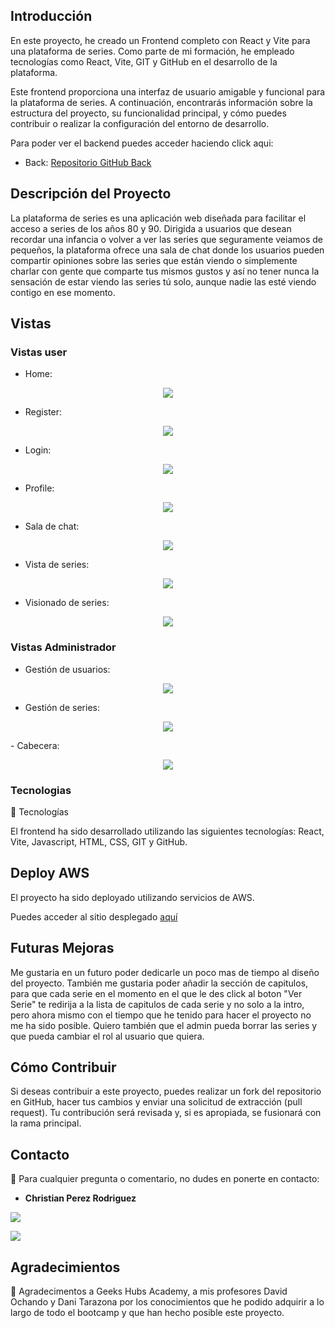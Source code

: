 ## Introducción

 En este proyecto, he creado un Frontend completo con React y Vite para una plataforma de series. Como parte de mi formación, he empleado tecnologías como React, Vite, GIT y GitHub en el desarrollo de la plataforma.

Este frontend proporciona una interfaz de usuario amigable y funcional para la plataforma de series. A continuación, encontrarás información sobre la estructura del proyecto, su funcionalidad principal, y cómo puedes contribuir o realizar la configuración del entorno de desarrollo.

Para poder ver el backend puedes acceder haciendo click aqui:
- Back: [Repositorio GitHub Back](https://github.com/Chichonicle/backend-proyecto-final.git)

## Descripción del Proyecto
 La plataforma de series es una aplicación web diseñada para facilitar el acceso a series de los años 80 y 90. Dirigida a usuarios que desean recordar una infancia o volver a ver las series que seguramente veiamos de pequeños, la plataforma ofrece una sala de chat donde los usuarios pueden compartir opiniones sobre las series que están viendo o simplemente charlar con gente que comparte tus mismos gustos y así no tener nunca la sensación de estar viendo las series tú solo, aunque nadie las esté viendo contigo en ese momento.

## Vistas


### Vistas user

- Home:
<p>
   <div align="center">
      <img src="../proyecto-final-frontend/src/img/HomeUser.png" style="max-width: 100%;" width="">
   </div>    
</p>

- Register:
<p>
   <div align="center">
      <img src="../proyecto-final-frontend/src/img/Register.png" style="max-width: 100%;" width="">
   </div>    
</p>

- Login:
<p>
   <div align="center">
      <img src="../proyecto-final-frontend/src/img/Login.png" style="max-width: 100%;" width="">
   </div>    
</p>

- Profile:
<p>
   <div align="center">
      <img src="../proyecto-final-frontend/src/img/Profile.png" style="max-width: 100%;" width="">
   </div>    
</p>

- Sala de chat:
<p>
   <div align="center">
      <img src="../proyecto-final-frontend/src/img/Chat.png" style="max-width: 100%;" width="">
   </div>    
</p>

- Vista de series:
<p>
   <div align="center">
      <img src="../proyecto-final-frontend/src/img/Series.png" style="max-width: 100%;" width="">
   </div>    
</p>

- Visionado de series:
<p>
   <div align="center">
      <img src="../proyecto-final-frontend/src/img/Visionado.png" style="max-width: 100%;" width="">
   </div>    
</p>



### Vistas Administrador

- Gestión de usuarios:
<p>
   <div align="center">
      <img src="../proyecto-final-frontend/src/img/Users.png" style="max-width: 100%;" width="">
   </div>    
</p>

- Gestión de series:
<p>
   <div align="center">
      <img src="../proyecto-final-frontend/src/img/CreateSerie.png" style="max-width: 100%;" width="">
   </div>    
</p>
- Cabecera:
<p>
   <div align="center">
      <img src="../proyecto-final-frontend/src/img/CabeceraAdmin.png" style="max-width: 100%;" width="">
   </div>    
</p>



### Tecnologias

🔧 Tecnologías

El frontend ha sido desarrollado utilizando las siguientes tecnologías: React, Vite, Javascript, HTML, CSS, GIT y GitHub.

## Deploy AWS

El proyecto ha sido deployado utilizando servicios de AWS.

 Puedes acceder al sitio desplegado [aquí](https://master.d9j3ers4zrglm.amplifyapp.com/)

 ## Futuras Mejoras

Me gustaria en un futuro poder dedicarle un poco mas de tiempo al diseño del proyecto.
También me gustaria poder añadir la sección de capitulos, para que cada serie en el momento en el que le des click al boton "Ver Serie" te redirija a la lista de capitulos de cada serie y no solo a la intro, pero ahora mismo con el tiempo que he tenido para hacer el proyecto no me ha sido posible.
Quiero también que el admin pueda borrar las series y que pueda cambiar el rol al usuario que quiera.

## Cómo Contribuir

 Si deseas contribuir a este proyecto, puedes realizar un fork del repositorio en GitHub, hacer tus cambios y enviar una solicitud de extracción (pull request). Tu contribución será revisada y, si es apropiada, se fusionará con la rama principal.

## Contacto

📧 Para cualquier pregunta o comentario, no dudes en ponerte en contacto:

- **Christian Perez Rodriguez**

<a href = "[mailto:chichonicle@gmail.com](mailto:chichonicle@gmail.com)"><img src="https://img.shields.io/badge/Gmail-C6362C?style=for-the-badge&logo=gmail&logoColor=white" target="_blank"></a>

<a href="https://github.com/Chichonicle" target="_blank"><img src="https://img.shields.io/badge/github-24292F?style=for-the-badge&logo=github&logoColor=green" target="_blank"></a>


## Agradecimientos

👏 Agradecimentos a Geeks Hubs Academy, a mis profesores David Ochando y Dani Tarazona por los conocimientos que he podido adquirir a lo largo de todo el bootcamp y que han hecho posible este proyecto.